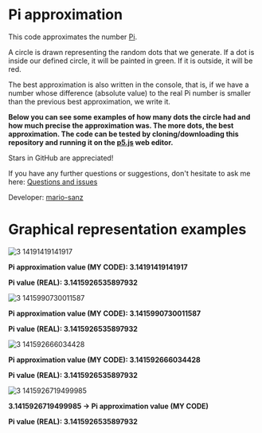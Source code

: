 # Pi approximation
This code approximates the number [Pi][pi].

A circle is drawn representing the random dots that we generate. If a dot is inside our defined circle, it will be painted in green. If it is outside, it will be red.

The best approximation is also written in the console, that is, if we have a number whose difference (absolute value) to the real Pi number is smaller than the previous best approximation, we write it.

**Below you can see some examples of how many dots the circle had and how much precise the approximation was. The more dots, the best approximation. The code can be tested by cloning/downloading this repository and running it on the [p5.js][p5] web editor.**

Stars in GitHub are appreciated!

If you have any further questions or suggestions, don't hesitate to ask me here: [Questions and issues][issues-page]

Developer: [mario-sanz][mariosanz]

# Graphical representation examples

![3 14191419141917](https://user-images.githubusercontent.com/72298127/111870251-e6c01080-8983-11eb-92b9-13217bb17620.png)

**Pi approximation value (MY CODE): 3.14191419141917**

**Pi value (REAL): 3.1415926535897932**

![3 1415990730011587](https://user-images.githubusercontent.com/72298127/111870275-fdfefe00-8983-11eb-8c27-ab538d137790.png)

**Pi approximation value (MY CODE): 3.1415990730011587**

**Pi value (REAL): 3.1415926535897932**

![3 141592666034428](https://user-images.githubusercontent.com/72298127/111870284-0c4d1a00-8984-11eb-8106-8928891be234.png)

**Pi approximation value (MY CODE): 3.141592666034428**

**Pi value (REAL): 3.1415926535897932**

![3 1415926719499985](https://user-images.githubusercontent.com/72298127/111870288-1bcc6300-8984-11eb-8789-e437d0853b66.png)

**3.1415926719499985 -> Pi approximation value (MY CODE)**

**Pi value (REAL): 3.1415926535897932**

<!-- References -->
[pi]: https://en.wikipedia.org/wiki/Pi
[p5]: https://editor.p5js.org/
[mariosanz]: https://github.com/mario-sanz
[issues-page]: https://github.com/mario-sanz/pi-approximation/issues
